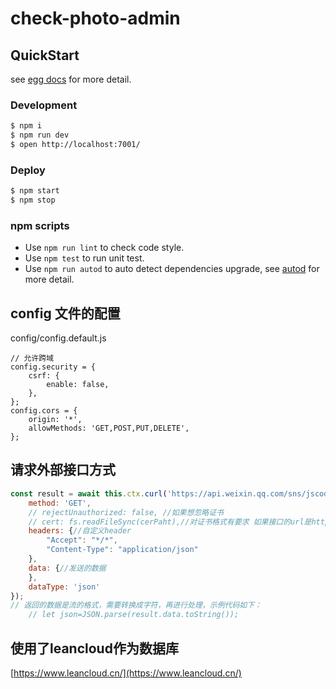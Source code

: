 # check-photo-admin

## QuickStart

<!-- add docs here for user -->

see [egg docs][egg] for more detail.

### Development

```bash
$ npm i
$ npm run dev
$ open http://localhost:7001/
```

### Deploy

```bash
$ npm start
$ npm stop
```

### npm scripts

- Use `npm run lint` to check code style.
- Use `npm test` to run unit test.
- Use `npm run autod` to auto detect dependencies upgrade, see [autod](https://www.npmjs.com/package/autod) for more detail.


[egg]: https://eggjs.org


## config 文件的配置

config/config.default.js
```
// 允许跨域
config.security = {
    csrf: {
        enable: false,
    },
};
config.cors = {
    origin: '*',
    allowMethods: 'GET,POST,PUT,DELETE',
};
```

## 请求外部接口方式

```js
const result = await this.ctx.curl('https://api.weixin.qq.com/sns/jscode2session', {
    method: 'GET',
    // rejectUnauthorized: false, //如果想忽略证书
    // cert: fs.readFileSync(cerPaht),//对证书格式有要求 如果接口的url是https的，可能需要证书
    headers: {//自定义header
        "Accept": "*/*",
        "Content-Type": "application/json"
    },
    data: {//发送的数据
    },
    dataType: 'json'
});
// 返回的数据是流的格式，需要转换成字符，再进行处理，示例代码如下：
    // let json=JSON.parse(result.data.toString());
```

## 使用了leancloud作为数据库

[https://www.leancloud.cn/](https://www.leancloud.cn/)
